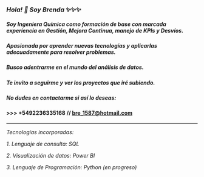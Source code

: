 ### *Hola! 👋 Soy Brenda* ✨✨✨


##### Soy Ingeniera Química como formación de base con marcada experiencia en Gestión, Mejora Continua, manejo de KPIs y Desvíos.

##### Apasionada por aprender nuevas tecnologías y aplicarlas adecuadamente para resolver problemas.

##### ***Busco adentrarme en el mundo del análisis de datos.***

##### Te invito a seguirme y ver los proyectos que iré subiendo.

##### No dudes en contactarme si así lo deseas:

####                 >>>         +5492236335168   //    bre_1587@hotmail.com

___

*Tecnologías incorporadas:*

*1.  Lenguaje de consulta: SQL*

*2.  Visualización de datos: Power BI*

*3.  Lenguaje de Programación: Python (en progreso)*


<!--
**VigBren/VigBren** is a ✨ _special_ ✨ repository because its `README.md` (this file) appears on your GitHub profile.

Here are some ideas to get you started:

- 🔭 I’m currently working on ...
- 🌱 I’m currently learning ...
- 👯 I’m looking to collaborate on ...
- 🤔 I’m looking for help with ...
- 💬 Ask me about ...
- 📫 How to reach me: ...
- 😄 Pronouns: ...
- ⚡ Fun fact: ...
-->
